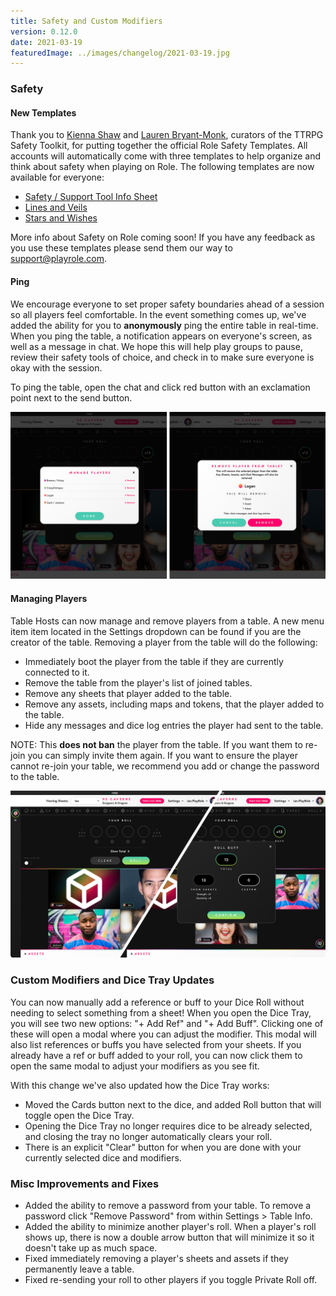 ```yaml
---
title: Safety and Custom Modifiers
version: 0.12.0
date: 2021-03-19
featuredImage: ../images/changelog/2021-03-19.jpg
---
```


### Safety

#### New Templates

Thank you to [Kienna Shaw](https://twitter.com/KiennaS) and [Lauren Bryant-Monk](https://twitter.com/jl_nicegirl), curators of the TTRPG Safety Toolkit, for putting together the official Role Safety Templates. All accounts will automatically come with three templates to help organize and think about safety when playing on Role. The following templates are now available for everyone:

- [Safety / Support Tool Info Sheet](https://app.playrole.com/sheet-templates/52788ff6-safety-support-tool-info-sheet/save)
- [Lines and Veils](https://app.playrole.com/sheet-templates/77d600a2-lines-and-veils/save)
- [Stars and Wishes](https://app.playrole.com/sheet-templates/662da7fa-stars-and-wishes/save)

More info about Safety on Role coming soon! If you have any feedback as you use these templates please send them our way to [support@playrole.com](mailto:support@playrole.com).

#### Ping

We encourage everyone to set proper safety boundaries ahead of a session so all players feel comfortable. In the event something comes up, we've added the ability for you to **anonymously** ping the entire table in real-time. When you ping the table, a notification appears on everyone's screen, as well as a message in chat. We hope this will help play groups to pause, review their safety tools of choice, and check in to make sure everyone is okay with the session.

To ping the table, open the chat and click red button with an exclamation point next to the send button.

![Manage Players](../images/changelog/2021-03-19-1.jpg)

#### Managing Players

Table Hosts can now manage and remove players from a table. A new menu item item located in the Settings dropdown can be found if you are the creator of the table. Removing a player from the table will do the following:

- Immediately boot the player from the table if they are currently connected to it.
- Remove the table from the player's list of joined tables.
- Remove any sheets that player added to the table.
- Remove any assets, including maps and tokens, that the player added to the table.
- Hide any messages and dice log entries the player had sent to the table.

NOTE: This **does not ban** the player from the table. If you want them to re-join you can simply invite them again. If you want to ensure the player cannot re-join your table, we recommend you add or change the password to the table.

![Custom Modifiers](../images/changelog/2021-03-19-2.jpg)

### Custom Modifiers and Dice Tray Updates

You can now manually add a reference or buff to your Dice Roll without needing to select something from a sheet! When you open the Dice Tray, you will see two new options: "+ Add Ref" and "+ Add Buff". Clicking one of these will open a modal where you can adjust the modifier. This modal will also list references or buffs you have selected from your sheets. If you already have a ref or buff added to your roll, you can now click them to open the same modal to adjust your modifiers as you see fit.

With this change we've also updated how the Dice Tray works:

- Moved the Cards button next to the dice, and added Roll button that will toggle open the Dice Tray.
- Opening the Dice Tray no longer requires dice to be already selected, and closing the tray no longer automatically clears your roll.
- There is an explicit "Clear" button for when you are done with your currently selected dice and modifiers.

### Misc Improvements and Fixes

- Added the ability to remove a password from your table. To remove a password click "Remove Password" from within Settings > Table Info.
- Added the ability to minimize another player's roll. When a player's roll shows up, there is now a double arrow button that will minimize it so it doesn't take up as much space.
- Fixed immediately removing a player's sheets and assets if they permanently leave a table.
- Fixed re-sending your roll to other players if you toggle Private Roll off.
